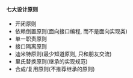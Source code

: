 #### 七大设计原则
- 开闭原则
- 依赖倒置原则(面向接口编程, 而不是面向实现类)
- 单一职责原则
- 接口隔离原则
- 迪米特原则(最少知道原则, 只和朋友交流)
- 里氏替换原则(继承的实现规范)
- 合成/复用原则(不推荐继承的原则)
